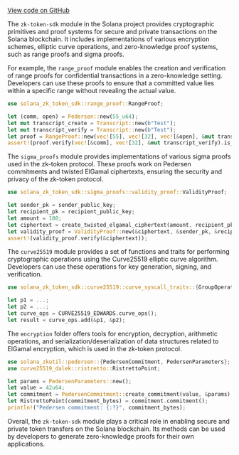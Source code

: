
[View code on GitHub](https://github.com/solana-labs/solana/tree/master/na/zk-token-sdk/src)

The `zk-token-sdk` module in the Solana project provides cryptographic primitives and proof systems for secure and private transactions on the Solana blockchain. It includes implementations of various encryption schemes, elliptic curve operations, and zero-knowledge proof systems, such as range proofs and sigma proofs.

For example, the `range_proof` module enables the creation and verification of range proofs for confidential transactions in a zero-knowledge setting. Developers can use these proofs to ensure that a committed value lies within a specific range without revealing the actual value.

```rust
use solana_zk_token_sdk::range_proof::RangeProof;

let (comm, open) = Pedersen::new(55_u64);
let mut transcript_create = Transcript::new(b"Test");
let mut transcript_verify = Transcript::new(b"Test");
let proof = RangeProof::new(vec![55], vec![32], vec![&open], &mut transcript_create);
assert!(proof.verify(vec![&comm], vec![32], &mut transcript_verify).is_ok());
```

The `sigma_proofs` module provides implementations of various sigma proofs used in the zk-token protocol. These proofs work on Pedersen commitments and twisted ElGamal ciphertexts, ensuring the security and privacy of the zk-token protocol.

```rust
use solana_zk_token_sdk::sigma_proofs::validity_proof::ValidityProof;

let sender_pk = sender_public_key;
let recipient_pk = recipient_public_key;
let amount = 100;
let ciphertext = create_twisted_elgamal_ciphertext(amount, recipient_pk);
let validity_proof = ValidityProof::new(&ciphertext, &sender_pk, &recipient_pk);
assert!(validity_proof.verify(&ciphertext));
```

The `curve25519` module provides a set of functions and traits for performing cryptographic operations using the Curve25519 elliptic curve algorithm. Developers can use these operations for key generation, signing, and verification.

```rust
use solana_zk_token_sdk::curve25519::curve_syscall_traits::{GroupOperations, CURVE25519_EDWARDS};

let p1 = ...;
let p2 = ...;
let curve_ops = CURVE25519_EDWARDS.curve_ops();
let result = curve_ops.add(&p1, &p2);
```

The `encryption` folder offers tools for encryption, decryption, arithmetic operations, and serialization/deserialization of data structures related to ElGamal encryption, which is used in the zk-token protocol.

```rust
use solana_zkutil::pedersen::{PedersenCommitment, PedersenParameters};
use curve25519_dalek::ristretto::RistrettoPoint;

let params = PedersenParameters::new();
let value = 42u64;
let commitment = PedersenCommitment::create_commitment(value, &params);
let RistrettoPoint(commitment_bytes) = commitment.commitment();
println!("Pedersen commitment: {:?}", commitment_bytes);
```

Overall, the `zk-token-sdk` module plays a critical role in enabling secure and private token transfers on the Solana blockchain. Its methods can be used by developers to generate zero-knowledge proofs for their own applications.
